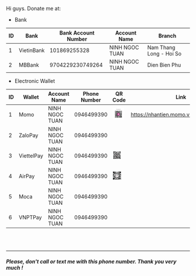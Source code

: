 Hi guys.
Donate me at:
 - Bank



| ID | Bank | Bank Account Number | Account Name | Branch |
|--|--|--|--|--|
| 1 | VietinBank | 101869255328 | NINH NGOC TUAN | Nam Thang Long - Hoi So |
| 2 | MBBank | 9704229230749264 | NINH NGOC TUAN | Dien Bien Phu |

- Electronic Wallet



| ID | Wallet | Account Name | Phone Number | QR Code | Link | Note |
|--|--|--|--|--|--|--|
| 1 | Momo | NINH NGOC TUAN | 0946499390 | <img src="https://github.com/KingNNT/KingNNT/blob/master/Assets/QRCode/QRCodeMomo.jpg" alt="Momo" height="32"> | https://nhantien.momo.vn/dD222YGYEEB | Suggest
| 2 | ZaloPay | NINH NGOC TUAN | 0946499390 | | | Suggest|
| 3 | ViettelPay | NINH NGOC TUAN | 0946499390 | <img src="https://github.com/KingNNT/KingNNT/blob/master/Assets/QRCode/QRCodeZaloPay.jpg" alt="ZaloPay" height="24"> | | Suggest |
| 4 | AirPay | NINH NGOC TUAN | 0946499390 | <img src="https://github.com/KingNNT/KingNNT/blob/master/Assets/QRCode/QRCodeAirPay.jpg" alt="AirPay" height="24"> | | Suggest |
| 5 | Moca | NINH NGOC TUAN | 0946499390 | | | Not Use |
| 6 | VNPTPay | NINH NGOC TUAN | 0946499390 | | | Not Use |

<br/><br/>

----
##### Please, don't call or text me with this phone number. Thank you very much !
